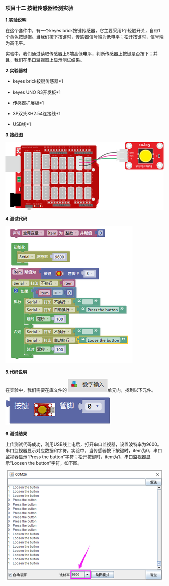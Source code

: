 ### 项目十二 按键传感器检测实验

**1.实验说明**

在这个套件中，有一个keyes brick按键传感器，它主要采用1个轻触开关，自带1个黄色按键帽。当我们按下按键时，传感器信号端为低电平；松开按键时，信号端为高电平。

实验中，我们通过读取传感器上S端高低电平，判断传感器上按键是否按下；并且，我们在串口监视器上显示测试结果。

**2.实验器材**

- keyes brick按键传感器\*1

- keyes UNO R3开发板\*1

- 传感器扩展板\*1

- 3P双头XH2.54连接线\*1

- USB线\*1


**3.接线图**

![](media/image-20251015143654353.png)

**4.测试代码**

![](media/image-20251016120622591.png)

**5.代码说明**

在实验中，我们需要在库文件的  ![](media/image-20251016115437325.png)单元内，找到以下元件。

![](media/image-20251015143819049.png)

**6.测试结果**

上传测试代码成功，利用USB线上电后，打开串口监视器，设置波特率为9600。串口监视器显示对应数据和字符。实验中，当传感器按下按键时，item为0，串口监视器显示“Press the button”字符；松开按键时，item为1，串口监视器显示“Loosen the button”字符，如下图。

![](media/image-20251015143853779.png)